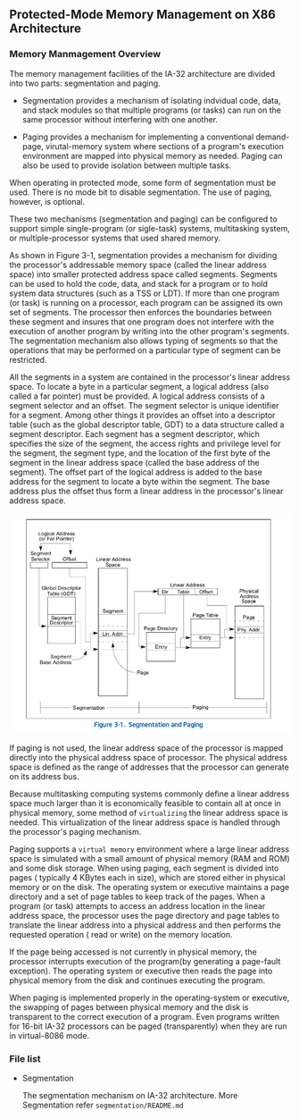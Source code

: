Protected-Mode Memory Management on X86 Architecture
--------------------------------------------------------

### Memory Manmagement Overview

  The memory management facilities of the IA-32 architecture are divided
  into two parts: segmentation and paging. 

  * Segmentation provides a mechanism of isolating indvidual code, data, 
    and stack modules so that multiple programs (or tasks) can run on the
    same processor without interfering with one another. 

  * Paging provides a mechanism for implementing a conventional demand-page,
    virutal-memory system where sections of a program's execution 
    environment are mapped into physical memory as needed. Paging can also
    be used to provide isolation between multiple tasks. 

  When operating in protected mode, some form of segmentation must be used.
  There is no mode bit to disable segmentation. The use of paging, however,
  is optional.

  These two mechanisms (segmentation and paging) can be configured to 
  support simple single-program (or sigle-task) systems, multitasking system,
  or multiple-processor systems that used shared memory.

  As shown in Figure 3-1, segmentation provides a mechanism for dividing
  the processor's addressable memory space (called the linear address space)
  into smaller protected address space called segments. Segments can be 
  used to hold the code, data, and stack for a program or to hold system 
  data structures (such as a TSS or LDT). If more than one program (or task)
  is running on a processor, each program can be assigned its own set of
  segments. The processor then enforces the boundaries between these segment
  and insures that one program does not interfere with the execution of
  another program by writing into the other program's segments. The 
  segmentation mechanism also allows typing of segments so that the operations
  that may be performed on a particular type of segment can be restricted.

  All the segments in a system are contained in the processor's linear address
  space. To locate a byte in a particular segment, a logical address (also
  called a far pointer) must be provided. A logical address consists of a
  segment selector and an offset. The segment selector is unique identifier
  for a segment. Among other things it provides an offset into a descriptor
  table (such as the global descriptor table, GDT) to a data structure called
  a segment descriptor. Each segment has a segment descriptor, which specifies
  the size of the segment, the access rights and privilege level for the 
  segment, the segment type, and the location of the first byte of the segment
  in the linear address space (called the base address of the segment). The
  offset part of the logical address is added to the base address for the
  segment to locate a byte within the segment. The base address plus the
  offset thus form a linear address in the processor's linear address space.

  ![Alt text](https://github.com/EmulateSpace/PictureSet/blob/master/BiscuitOS/kernel_hacking/testcase/mmu/SEG_PAGING.png)

  If paging is not used, the linear address space of the processor is mapped
  directly into the physical address space of processor. The physical address
  space is defined as the range of addresses that the processor can generate
  on its address bus.

  Because multitasking computing systems commonly define a linear address
  space much larger than it is economically feasible to contain all at once
  in physical memory, some method of `virtualizing` the linear address space
  is needed. This virtualization of the linear address space is handled 
  through the processor's paging mechanism.

  Paging supports a `virtual memory` environment where a large linear address
  space is simulated with a small amount of physical memory (RAM and ROM) and
  some disk storage. When using paging, each segment is divided into pages (
  typically 4 KBytes each in size), which are stored either in physical memory
  or on the disk. The operating system or executive maintains a page directory
  and a set of page tables to keep track of the pages. When a program (or task)
  attempts to access an address location in the linear address space, the 
  processor uses the page directory and page tables to translate the linear
  address into a physical address and then performs the requested operation (
  read or write) on the memory location.

  If the page being accessed is not currently in physical memory, the 
  processor interrupts execution of the program(by generating a page-fault 
  exception). The operating system or executive then reads the page into
  physical memory from the disk and continues executing the program.

  When paging is implemented properly in the operating-system or executive,
  the swapping of pages between physical memory and the disk is transparent
  to the correct execution of a program. Even programs written for 16-bit
  IA-32 processors can be paged (transparently) when they are run in
  virtual-8086 mode.

### File list

  * Segmentation

    The segmentation mechanism on IA-32 architecture. More Segmentation refer
    `segmentation/README.md` 
  
